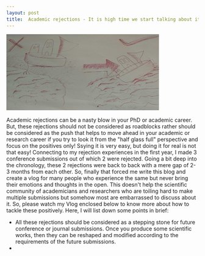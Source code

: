```yaml
---
layout: post
title:  Academic rejections - It is high time we start talking about it!?
---
```


<img src="../img/RejectionBlog.png" height = "200px" width = "400px">

Academic rejections can be a nasty blow in your PhD or academic career. But, these rejections should not be considered as roadblocks rather should be considered as the push that helps to move ahead in your academic or research career if you try to look it from the "half glass full" perspective and focus on the positives only! Ssying it is very easy, but doing it for real is not that easy! Connecting to my rejection experiences in the first year, I made 3 conference submissions out of which 2 were rejected. Going a bit deep into the chronology, these 2 rejections were back to back with a mere gap of 2-3 months from each other. So, finally that forced me write this blog and create a vlog for many people who experience the same but never bring their emotions and thoughts in the open. This doesn't help the scientific community of academicians and researchers who are toiling hard to make multiple submissions but somehow most are embarrassed to discuss about it. So, please watch my Vlog enclosed below to know more about how to tackle these positively. Here, I will list down some points in brief:
* All these rejections should be considered as a stepping stone for future conference or journal submissions. Once you produce some scientific works, then they can be reshaped and modified according to the requirements of the future submissions.
* 
